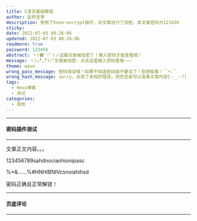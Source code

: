 ```yaml
---
title: C语言基础教程
author: 圣奇宝枣
description: 使用了hexo-encrypt插件，对文章进行了加密，本文章密码为123456
sticky:
date: 2022-07-03 08:26:06
updated: 2022-07-03 08:26:06
readmore: true
password: 123456
abstract: ヾ(✿ﾟ▽ﾟ)ノ这篇文章被加密了！输入密码才能查看哦！
message: ヾ(๑╹◡╹)ﾉ"文章被加密，点击这里输入密码查看~~~
theme: wave
wrong_pass_message: 密码错误哦！如果不知道密码就不要试了！别想偷看！￣へ￣
wrong_hash_message: sorry，出现了未知的错误，但您还是可以查看文章内容[・_・?]
tags:
  - Hexo博客
  - 测试
categories:
  - 其他
---
```


---

#### **密码插件测试**

---

文章正文内容。。。

123456789sahdnociaohionipasc

%\*&……%#HNHIBNIVcsnoiahihsd

密码正确且正常解锁！

---

#### **页底评论**

---
